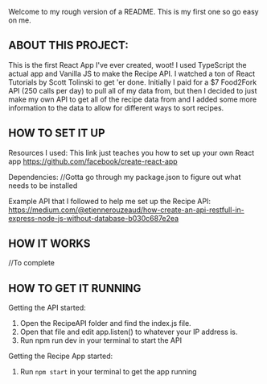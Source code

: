Welcome to my rough version of a README. This is my first one so go easy on me.

ABOUT THIS PROJECT:
----------------------------------------------------------------------------------------------------------------
This is the first React App I've ever created, woot! I used TypeScript the actual app and Vanilla JS to make the Recipe API. I watched a ton of React Tutorials by Scott Tolinski to get 'er done. Initially I paid for a $7 Food2Fork API (250 calls per day) to pull all of my data from, but then I decided to just make my own API to get all of the recipe data from and I added some more information to the data to allow for different ways to sort recipes. 

HOW TO SET IT UP
----------------------------------------------------------------------------------------------------------------
Resources I used:
This link just teaches you how to set up your own React app
https://github.com/facebook/create-react-app

Dependencies:
//Gotta go through my package.json to figure out what needs to be installed

Example API that I followed to help me set up the Recipe API:
https://medium.com/@etiennerouzeaud/how-create-an-api-restfull-in-express-node-js-without-database-b030c687e2ea

HOW IT WORKS
----------------------------------------------------------------------------------------------------------------
//To complete



HOW TO GET IT RUNNING
----------------------------------------------------------------------------------------------------------------
Getting the API started:
  1. Open the RecipeAPI folder and find the index.js file.
  2. Open that file and edit app.listen() to whatever your IP address is.
  3. Run npm run dev in your terminal to start the API

Getting the Recipe App started:
  1. Run `npm start` in your terminal to get the app running
